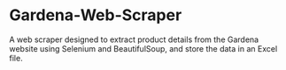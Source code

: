 # Gardena-Web-Scraper
A web scraper designed to extract product details from the Gardena website using Selenium and BeautifulSoup, and store the data in an Excel file.
